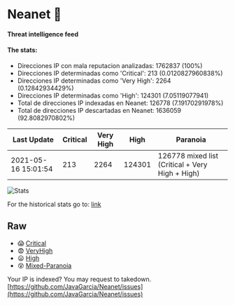 # Neanet :hocho:
#### Threat intelligence feed
#### The stats:

- Direcciones IP con mala reputacion analizadas: 1762837 (100%)
- Direcciones IP determinadas como 'Critical':  213 (0.0120827960838%)
- Direcciones IP determinadas como 'Very High':  2264 (0.12842934429%)
- Direcciones IP determinadas como 'High':  124301 (7.05119077941)
- Total de direcciones IP indexadas en Neanet:  126778 (7.19170291978%)
- Total de direcciones IP descartadas en Neanet:  1636059 (92.8082970802%)

| Last Update | Critical | Very High | High | Paranoia |
| --- | --- | --- | --- | --- |
| 2021-05-16 15:01:54 | 213 | 2264 | 124301 | 126778 mixed list (Critical + Very High + High)|

![Stats](https://docs.google.com/spreadsheets/d/e/2PACX-1vSnaNMIXVabIpDJjufMlzH7poXnshF3mgd8Is1g9ytUEzVsP5my4Trn8f-xkoLLQ38xpL3HtmUexLo6/pubchart?oid=501124687&format=image)

For the historical stats go to: [link](/stats.csv)
## Raw
- :scream: [Critical](https://raw.githubusercontent.com/JavaGarcia/Neanet/master/blacklists/neanet_critical.txt)
- :fearful: [VeryHigh](https://raw.githubusercontent.com/JavaGarcia/Neanet/master/blacklists/neanet_veryHigh.txtt)
- :frowning: [High](https://raw.githubusercontent.com/JavaGarcia/Neanet/master/blacklists/neanet_high.txt)
- :dizzy_face: [Mixed-Paranoia](https://raw.githubusercontent.com/JavaGarcia/Neanet/master/blacklists/neanet_all.txt)


Your IP is indexed? You may request to takedown. [https://github.com/JavaGarcia/Neanet/issues](https://github.com/JavaGarcia/Neanet/issues)








































































































































































































































































































































































































































































































































































































































































































































































































































































































































































































































































































































































































































































































































































































































































































































































































































































































































































































































































































































































































































































































































































































































































































































































































































































































































































































































































































































































































































































































































































































































































































































































































































































































































































































































































































































































































































































































































































































































































































































































































































































































































































































































































































































































































































































































































































































































































































































































































































































































































































































































































































































































































































































































































































































































































































































































































































































































































































































































































































































































































































































































































































































































































































































































































































































































































































































